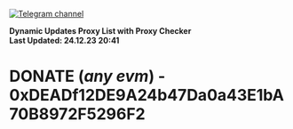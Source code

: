 [![Telegram channel](https://img.shields.io/endpoint?url=https://runkit.io/damiankrawczyk/telegram-badge/branches/master?url=https://t.me/n4z4v0d)](https://t.me/n4z4v0d) 

**Dynamic Updates Proxy List with Proxy Checker**  
**Last Updated: 24.12.23 20:41**

# DONATE (_any evm_) - 0xDEADf12DE9A24b47Da0a43E1bA70B8972F5296F2
